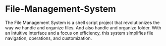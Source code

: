 # File-Management-System
The File Management System is a shell script project that revolutionizes the way we handle and organize files. And also handle and organize folder. With an intuitive interface and a focus on efficiency, this system simplifies file navigation, operations, and customization. 

